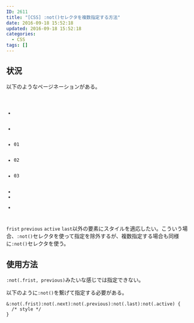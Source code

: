 ```yaml
---
ID: 2611
title: "[CSS] :not()セレクタを複数指定する方法"
date: 2016-09-18 15:52:18
updated: 2016-09-18 15:52:18
categories:
  - CSS
tags: []
---
```


<!--more-->

## 状況

以下のようなページネーションがある。

<pre class="html"><code><ul class="pagination">
  <li class="frist"></li>
  <li class="previous"></li>
  <li>01</li>
  <li>02</li>
  <li>03</li>
  <li class="active"><li>
  <li class="last"></li>
</ul></code></pre>

<code>frist</code> <code>previous</code> <code>active</code> <code>last</code>以外の要素にスタイルを適応したい。こういう場合、<code>:not()</code>セレクタを使って指定を除外するが、複数指定する場合も同様に<code>:not()</code>セレクタを使う。

## 使用方法

<code>:not(.frist, previous)</code>みたいな感じでは指定できない。

以下のように<code>:not()</code>を繋げて指定する必要がある。

<pre class="css"><code>&:not(.frist):not(.next):not(.previous):not(.last):not(.active) {
  /* style */
}</code></pre>
